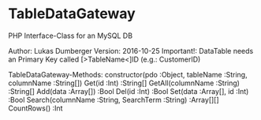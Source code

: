 # TableDataGateway
PHP Interface-Class for an MySQL DB

  Author: Lukas Dumberger
  Version: 2016-10-25
  Important!: DataTable needs an Primary Key called [>TableName<]ID (e.g.: CustomerID)

TableDataGateway-Methods:
	constructor(pdo :Object, tableName :String, columnName :String[])
	Get(id :Int) :String[]
	GetAll(columnName :String) :String[]
	Add(data :Array[]) :Bool
	Del(id :Int) :Bool
	Set(data :Array[], id :Int) :Bool
	Search(columnName :String, SearchTerm :String) :Array[][]
	CountRows() :Int 
  
